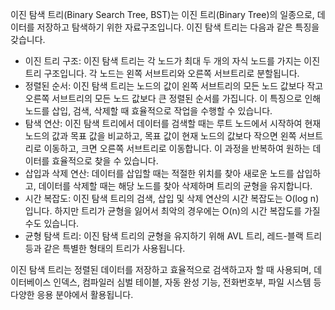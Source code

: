 이진 탐색 트리(Binary Search Tree, BST)는 이진 트리(Binary Tree)의 일종으로, 데이터를 저장하고 탐색하기 위한 자료구조입니다. 이진 탐색 트리는 다음과 같은 특징을 갖습니다.

* 이진 트리 구조: 이진 탐색 트리는 각 노드가 최대 두 개의 자식 노드를 가지는 이진 트리 구조입니다. 각 노드는 왼쪽 서브트리와 오른쪽 서브트리로 분할됩니다.
* 정렬된 순서: 이진 탐색 트리는 노드의 값이 왼쪽 서브트리의 모든 노드 값보다 작고 오른쪽 서브트리의 모든 노드 값보다 큰 정렬된 순서를 가집니다. 이 특징으로 인해 노드를 삽입, 검색, 삭제할 때 효율적으로 작업을 수행할 수 있습니다.
* 탐색 연산: 이진 탐색 트리에서 데이터를 검색할 때는 루트 노드에서 시작하여 현재 노드의 값과 목표 값을 비교하고, 목표 값이 현재 노드의 값보다 작으면 왼쪽 서브트리로 이동하고, 크면 오른쪽 서브트리로 이동합니다. 이 과정을 반복하여 원하는 데이터를 효율적으로 찾을 수 있습니다.
* 삽입과 삭제 연산: 데이터를 삽입할 때는 적절한 위치를 찾아 새로운 노드를 삽입하고, 데이터를 삭제할 때는 해당 노드를 찾아 삭제하며 트리의 균형을 유지합니다.
* 시간 복잡도: 이진 탐색 트리의 검색, 삽입 및 삭제 연산의 시간 복잡도는 O(log n)입니다. 하지만 트리가 균형을 잃어서 최악의 경우에는 O(n)의 시간 복잡도를 가질 수도 있습니다.
* 균형 탐색 트리: 이진 탐색 트리의 균형을 유지하기 위해 AVL 트리, 레드-블랙 트리 등과 같은 특별한 형태의 트리가 사용됩니다.

이진 탐색 트리는 정렬된 데이터를 저장하고 효율적으로 검색하고자 할 때 사용되며, 데이터베이스 인덱스, 컴파일러 심벌 테이블, 자동 완성 기능, 전화번호부, 파일 시스템 등 다양한 응용 분야에서 활용됩니다.






